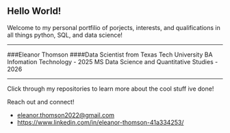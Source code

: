 ## Hello World! 
Welcome to my personal portfilio of porjects, interests, and qualifications in all things python, SQL, and data science!

---------------------------------------------------
###Eleanor Thomson
####Data Scientist from Texas Tech University 
BA Infomation Technology - 2025 
MS Data Science and Quantitative Studies - 2026 

---------------------------------------------------
Click through my repositories to learn more about the cool stuff ive done!

Reach out and connect!
- eleanor.thomson2022@gmail.com
- https://www.linkedin.com/in/eleanor-thomson-41a334253/

<!--
**eleanorgracethomson/eleanorgracethomson** is a ✨ _special_ ✨ repository because its `README.md` (this file) appears on your GitHub profile.

Wlecome to my personal portfilio of porjects, interests, and qualifications in all things python, SQL, and data science!

- 🔭 I’m currently working on ...
- 🌱 I’m currently learning ...
- 👯 I’m looking to collaborate on ...
- 🤔 I’m looking for help with ...
- 💬 Ask me about ...
- 📫 How to reach me: ...
- 😄 Pronouns: ...
- ⚡ Fun fact: ...
-->
